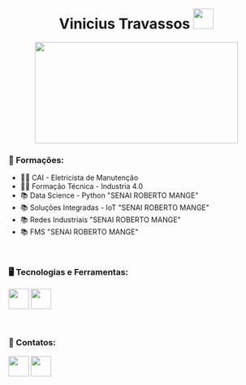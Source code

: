 <div align=center>
<h1>Vinicius Travassos <code><img width="40px" src=https://icongr.am/devicon/apple-original.svg?size=128&color=currentColor/></code></h1>
</div>

<div align=center>
<code><img width="400px" height="200px" src="https://www.revistaferramental.com.br/admin/images/artigos/industria-4-0-o-que-e-conceitos.jpg"/></code></h1>

</div>

<div>

### 🏫 Formações:
  
- 👨‍🎓 CAI - Eletricista de Manutenção
- 👨‍🎓 Formação Técnica - Industria 4.0
- 📚 Data Science - Python "SENAI ROBERTO MANGE"
- 📚 Soluções Integradas - IoT "SENAI ROBERTO MANGE"
- 📚 Redes Industriais "SENAI ROBERTO MANGE"
- 📚 FMS "SENAI ROBERTO MANGE"
  

<br>

### 🖥️ Tecnologias e Ferramentas:

<code><img  width="40px" src="https://icongr.am/devicon/python-original.svg?size=128&color=currentColor"/></code>
<code><img  width="40px" src="https://icongr.am/devicon/cplusplus-original.svg?size=128&color=currentColor"/></code>

<br>

### 📶 Contatos:

<a href="https://www.linkedin.com/in/viniciustravassos/"><code><img  width="40px" src="https://icongr.am/devicon/linkedin-original.svg?size=128&color=currentColor"/></code></a>
<a href="mailto:viniciustravassos0411@gmail.com"><code><img  width="40px" src="https://icongr.am/clarity/email.svg?size=128&color=currentColor"/></code></a>

  
</div>

